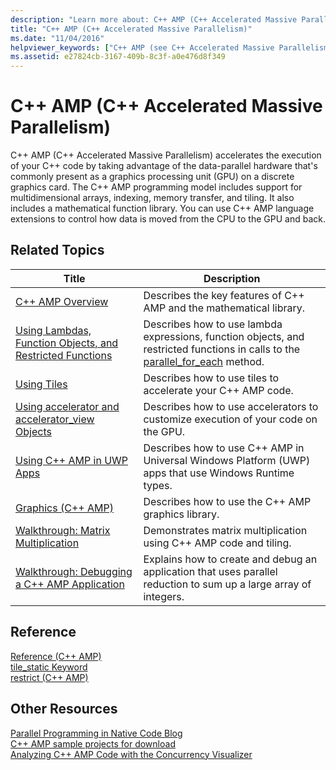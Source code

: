 ```yaml
---
description: "Learn more about: C++ AMP (C++ Accelerated Massive Parallelism)"
title: "C++ AMP (C++ Accelerated Massive Parallelism)"
ms.date: "11/04/2016"
helpviewer_keywords: ["C++ AMP (see C++ Accelerated Massive Parallelism)", "C++ Accelerated Massive Parallelism, getting started"]
ms.assetid: e27824cb-3167-409b-8c3f-a0e476d8f349
---
```

# C++ AMP (C++ Accelerated Massive Parallelism)

C++ AMP (C++ Accelerated Massive Parallelism) accelerates the execution of your C++ code by taking advantage of the data-parallel hardware that's commonly present as a graphics processing unit (GPU) on a discrete graphics card. The C++ AMP programming model includes support for multidimensional arrays, indexing, memory transfer, and tiling. It also includes a mathematical function library. You can use C++ AMP language extensions to control how data is moved from the CPU to the GPU and back.

## Related Topics

|Title|Description|
|-----------|-----------------|
|[C++ AMP Overview](../../parallel/amp/cpp-amp-overview.md)|Describes the key features of C++ AMP and the mathematical library.|
|[Using Lambdas, Function Objects, and Restricted Functions](../../parallel/amp/using-lambdas-function-objects-and-restricted-functions.md)|Describes how to use lambda expressions, function objects, and restricted functions in calls to the [parallel_for_each](reference/concurrency-namespace-functions-amp.md#parallel_for_each) method.|
|[Using Tiles](../../parallel/amp/using-tiles.md)|Describes how to use tiles to accelerate your C++ AMP code.|
|[Using accelerator and accelerator_view Objects](../../parallel/amp/using-accelerator-and-accelerator-view-objects.md)|Describes how to use accelerators to customize execution of your code on the GPU.|
|[Using C++ AMP in UWP Apps](../../parallel/amp/using-cpp-amp-in-windows-store-apps.md)|Describes how to use C++ AMP in Universal Windows Platform (UWP) apps that use Windows Runtime types.|
|[Graphics (C++ AMP)](../../parallel/amp/graphics-cpp-amp.md)|Describes how to use the C++ AMP graphics library.|
|[Walkthrough: Matrix Multiplication](../../parallel/amp/walkthrough-matrix-multiplication.md)|Demonstrates matrix multiplication using C++ AMP code and tiling.|
|[Walkthrough: Debugging a C++ AMP Application](../../parallel/amp/walkthrough-debugging-a-cpp-amp-application.md)|Explains how to create and debug an application that uses parallel reduction to sum up a large array of integers.|

## Reference

[Reference (C++ AMP)](../../parallel/amp/reference/reference-cpp-amp.md)<br/>
[tile_static Keyword](../../cpp/tile-static-keyword.md)<br/>
[restrict (C++ AMP)](../../cpp/restrict-cpp-amp.md)

## Other Resources

[Parallel Programming in Native Code Blog](/archive/blogs/nativeconcurrency/)<br/>
[C++ AMP sample projects for download](/archive/blogs/nativeconcurrency/c-amp-sample-projects-for-download)<br/>
[Analyzing C++ AMP Code with the Concurrency Visualizer](/archive/blogs/nativeconcurrency/analyzing-c-amp-code-with-the-concurrency-visualizer)
